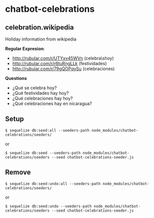 # chatbot-celebrations

## celebration.wikipedia

Holiday information from wikipedia

**Regular Expresion**:
* http://rubular.com/r/UTYxv45WVn (celebra\shoy)
* http://rubular.com/r/r6tuRngLLk (festividades)
* http://rubular.com/r/79gQOPqySu (celebraciones)

**Questions**
* ¿Qué se celebra hoy?
* ¿Qué festividades hay hoy?
* ¿Qué celebraciones hay hoy?
* ¿Qué celebraciones hay en nicaragua?

## Setup

    $ sequelize db:seed:all --seeders-path node_modules/chatbot-celebrations/seeders/

or

    $ sequelize db:seed --seeders-path node_modules/chatbot-celebrations/seeders --seed chatbot-celebrations-seeder.js

## Remove

    $ sequelize db:seed:undo:all --seeders-path node_modules/chatbot-celebrations/seeders/

or

    $ sequelize db:seed:undo --seeders-path node_modules/chatbot-celebrations/seeders --seed chatbot-celebrations-seeder.js
